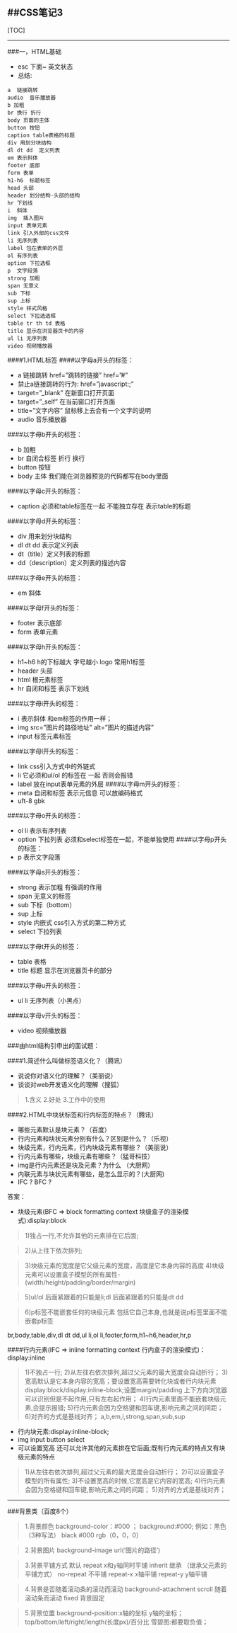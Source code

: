 ##CSS笔记3
---
[TOC]

---

###一，HTML基础
- esc 下面~  英文状态 
- 总结:
```
a  链接跳转 
audio  音乐播放器
b 加粗
br 换行 折行
body 页面的主体 
button 按钮
caption table表格的标题 
div 用划分块结构
dl dt dd  定义列表
em 表示斜体
footer 底部
form 表单
h1-h6  标题标签
head 头部
header 划分结构-头部的结构
hr 下划线
i  斜体
img  插入图片
input 表单元素
link 引入外部的css文件
li 无序列表
label 包在表单的外层
ol 有序列表
option 下拉选框 
p  文字段落
strong 加粗
span 无意义
sub 下标
sup 上标
style 样式风格   
select 下拉选选框
table tr th td 表格
title 显示在浏览器页卡的内容
ul li 无序列表
video 视频播放器

```
####1.HTML标签 
####以字母a开头的标签：
- a 链接跳转 href=”跳转的链接” href=”#” 
- 禁止a链接跳转的行为: href=”javascript:;” 
- target=”_blank” 在新窗口打开页面 
- target=”_self” 在当前窗口打开页面 
- title=”文字内容” 鼠标移上去会有一个文字的说明
- audio 音乐播放器
 
####以字母b开头的标签： 
- b 加粗 
- br 自闭合标签 折行 换行 
- button 按钮 
-  body 主体 我们能在浏览器预览的代码都写在body里面

####以字母c开头的标签：
- caption 必须和table标签在一起 不能独立存在 表示table的标题

####以字母d开头的标签：
- div 用来划分块结构
- dl dt dd 表示定义列表 
- dt（title）定义列表的标题 
- dd（description）定义列表的描述内容

####以字母e开头的标签：
- em 斜体

####以字母f开头的标签：

- footer 表示底部
- form 表单元素

####以字母h开头的标签：
- h1~h6 h的下标越大 字号越小 logo 常用h1标签
- header 头部
- html 根元素标签
- hr 自闭和标签 表示下划线

####以字母i开头的标签：
- i 表示斜体 和em标签的作用一样；
- img src=”图片的路径地址” alt=”图片的描述内容”
- input 标签元素标签
 
####以字母l开头的标签：

- link css引入方式中的外链式
- li 它必须和ul/ol 的标签在 一起 否则会报错
- label 放在input表单元素的外层
####以字母m开头的标签： 
- meta 自闭和标签 表示元信息 可以放编码格式 
- uft-8 gbk 
 
####以字母o开头的标签：

- ol li 表示有序列表
- option 下拉列表 必须和select标签在一起，不能单独使用
####以字母p开头的标签：
- p 表示文字段落
 
####以字母s开头的标签：

- strong 表示加粗 有强调的作用
- span 无意义的标签
- sub 下标（bottom）
- sup 上标
- style 内嵌式 css引入方式的第二种方式
- select 下拉列表

####以字母t开头的标签：
- table 表格
- title 标题 显示在浏览器页卡的部分

####以字母u开头的标签：
- ul li 无序列表（小黑点）

####以字母v开头的标签：
- video 视频播放器


###由html结构引申出的面试题：

####1.简述什么叫做标签语义化？（腾讯） 
- 说说你对语义化的理解？（美丽说） 
- 谈谈对web开发语义化的理解（搜狐） 
> 1.含义 
> 2.好处 
> 3.工作中的使用

####2.HTML中块状标签和行内标签的特点？（腾讯） 
- 哪些元素默认是块元素？（百度） 
- 行内元素和块状元素分别有什么？区别是什么？（乐视） 
- 块级元素，行内元素，行内块级元素有哪些？（美丽说） 
- 行内元素有哪些，块级元素有哪些？（猛哥科技） 
- img是行内元素还是块及元素？为什么 （大厨网） 
- 内联元素与块状元素有哪些，是怎么显示的？(大厨网) 
- IFC ? BFC ?

答案： 
- 块级元素(BFC => block formatting context 块级盒子的渲染模式):display:block 
> 1)独占一行,不允许其他的元素排在它后面; 

> 2)从上往下依次排列; 

> 3)块级元素的宽度是它父级元素的宽度，高度是它本身内容的高度 
> 4)块级元素可以设置盒子模型的所有属性- (width/height/padding/border/margin) 

> 5)ul/ol 后面紧跟着的只能是li;dl 后面紧跟着的只能是dt dd 

> 6)p标签不能嵌套任何的块级元素 包括它自己本身,也就是说p标签里面不能嵌套p标签

br,body,table,div,dl dt dd,ul li,ol li,footer,form,h1~h6,header,hr,p

####行内元素(IFC => inline formatting context 行内盒子的渲染模式)：display:inline 
> 1)不独占一行; 
> 2)从左往右依次排列,超过父元素的最大宽度会自动折行； 
> 3)宽高默认是它本身内容的宽高；要设置宽高需要转化块或者行内块元素display:block/display:inline-block;设置margin/padding 上下方向浏览器可以识别但是不起作用,只有左右起作用； 
> 4)行内元素里面不能嵌套块级元素,会提示报错; 
> 5)行内元素会因为空格键和回车键,影响元素之间的间距； 
> 6)对齐的方式是基线对齐； 
a,b,em,i,strong,span,sub,sup

- 行内块元素:display:inline-block; 
 - img input button select 
 - 可以设置宽高 还可以允许其他的元素排在它后面;既有行内元素的特点又有块级元素的特点 
> 1)从左往右依次排列,超过父元素的最大宽度会自动折行； 
> 2)可以设置盒子模型的所有属性; 
> 3)不设置宽高的时候,它宽高是它内容的宽高; 
> 4)行内元素会因为空格键和回车键,影响元素之间的间距； 
> 5)对齐的方式是基线对齐；

---------------------

###背景类（百度8个）
> 1.背景颜色 
background-color：#000 ； 
background:#000; 
例如：黑色（3种写法） 
black #000 rgb（0，0，0）

> 2.背景图片 
background-image 
url(‘图片的路径’)

> 3.背景平铺方式 
默认 repeat x和y轴同时平铺 
inherit 继承 （继承父元素的平铺方式） 
no-repeat 不平铺 
repeat-x x轴平铺 
repeat-y y轴平铺

> 4.背景是否随着滚动条的滚动而滚动 
background-attachment 
scroll 随着滚动条而滚动 
fixed 背景固定

> 5.背景位置 background-position:x轴的坐标 y轴的坐标； 
top/bottom/left/right/length(长度px)/百分比 
雪碧图:都要取负值；